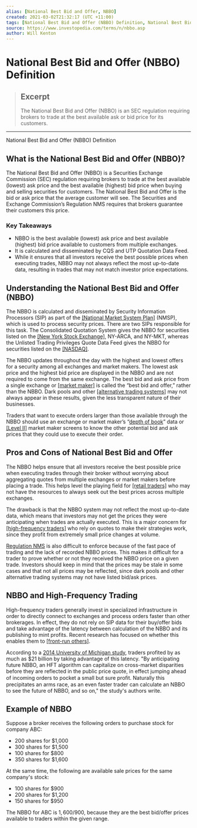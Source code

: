 ```yaml
---
alias: [National Best Bid and Offer, NBBO]
created: 2021-03-02T21:32:17 (UTC +11:00)
tags: [National Best Bid and Offer (NBBO) Definition, National Best Bid and Offer (NBBO) Definition]
source: https://www.investopedia.com/terms/n/nbbo.asp
author: Will Kenton
---
```


# National Best Bid and Offer (NBBO) Definition

> ## Excerpt
> The National Best Bid and Offer (NBBO) is an SEC regulation requiring brokers to trade at the best available ask or bid price for its customers.

---

National Best Bid and Offer (NBBO) Definition
## What is the National Best Bid and Offer (NBBO)?

The National Best Bid and Offer (NBBO) is a Securities Exchange Commission (SEC) regulation requiring brokers to trade at the best available (lowest) ask price and the best available (highest) bid price when buying and selling securities for customers. The National Best Bid and Offer is the bid or ask price that the average customer will see. The Securities and Exchange Commission’s Regulation NMS requires that brokers guarantee their customers this price.

### Key Takeaways

-   NBBO is the best available (lowest) ask price and best available (highest) bid price available to customers from multiple exchanges.
-   It is calculated and disseminated by CQS and UTP Quotation Data Feed.
-   While it ensures that all investors receive the best possible prices when executing trades, NBBO may not always reflect the most up-to-date data, resulting in trades that may not match investor price expectations.

## Understanding the National Best Bid and Offer (NBBO)

The NBBO is calculated and disseminated by Security Information Processors (SIP) as part of the [[National Market System Plan]](https://www.investopedia.com/terms/n/national-market-system-plan.asp) (NMSP), which is used to process security prices. There are two SIPs responsible for this task. The Consolidated Quotation System gives the NBBO for securities listed on the [[New York Stock Exchange]](https://www.investopedia.com/terms/n/nyse.asp), NY-ARCA, and NY-MKT, whereas the Unlisted Trading Privileges Quote Data Feed gives the NBBO for securities listed on the [[NASDAQ]](https://www.investopedia.com/terms/n/nasdaq.asp).

The NBBO updates throughout the day with the highest and lowest offers for a security among all exchanges and market makers. The lowest ask price and the highest bid price are displayed in the NBBO and are not required to come from the same exchange. The best bid and ask price from a single exchange or [[market maker]](https://www.investopedia.com/terms/m/marketmaker.asp) is called the “best bid and offer,” rather than the NBBO. Dark pools and other [[alternative trading systems]](https://www.investopedia.com/terms/a/alternative-trading-system.asp) may not always appear in these results, given the less transparent nature of their businesses.

Traders that want to execute orders larger than those available through the NBBO should use an exchange or market maker’s “[depth of book](https://www.investopedia.com/terms/d/depth-of-market.asp)” data or [[Level II]](https://www.investopedia.com/terms/l/level2.asp) market maker screens to know the other potential bid and ask prices that they could use to execute their order.

## Pros and Cons of National Best Bid and Offer

The NBBO helps ensure that all investors receive the best possible price when executing trades through their broker without worrying about aggregating quotes from multiple exchanges or market makers before placing a trade. This helps level the playing field for [[retail traders]](https://www.investopedia.com/terms/r/retailinvestor.asp) who may not have the resources to always seek out the best prices across multiple exchanges.

The drawback is that the NBBO system may not reflect the most up-to-date data, which means that investors may not get the prices they were anticipating when trades are actually executed. This is a major concern for [[high-frequency traders]](https://www.investopedia.com/terms/h/high-frequency-trading.asp) who rely on quotes to make their strategies work, since they profit from extremely small price changes at volume.

[Regulation NMS](https://www.investopedia.com/terms/r/regulation-nms.asp) is also difficult to enforce because of the fast pace of trading and the lack of recorded NBBO prices. This makes it difficult for a trader to prove whether or not they received the NBBO price on a given trade. Investors should keep in mind that the prices may be stale in some cases and that not all prices may be reflected, since dark pools and other alternative trading systems may not have listed bid/ask prices.

## NBBO and High-Frequency Trading

High-frequency traders generally invest in specialized infrastructure in order to directly connect to exchanges and process orders faster than other brokerages. In effect, they do not rely on SIP data for their buy/offer bids and take advantage of the latency between calculation of the NBBO and its publishing to mint profits. Recent research has focused on whether this enables them to [[front-run others]](https://www.investopedia.com/terms/f/frontrunning.asp).

According to a [2014 University of Michigan study](http://strategicreasoning.org/wp-content/uploads/2013/02/ec38-wah.pdf), traders profited by as much as $21 billion by taking advantage of this latency. "By anticipating future NBBO, an HFT algorithm can capitalize on cross-market disparities before they are reflected in the public price quote, in effect jumping ahead of incoming orders to pocket a small but sure proﬁt. Naturally this precipitates an arms race, as an even faster trader can calculate an NBBO to see the future of NBBO, and so on," the study's authors write.

## Example of NBBO

Suppose a broker receives the following orders to purchase stock for company ABC:

-   200 shares for $1,000
-   300 shares for $1,500
-   100 shares for $800
-   350 shares for $1,600

At the same time, the following are available sale prices for the same company's stock:

-   100 shares for $900
-   200 shares for $1,200
-   150 shares for $950

The NBBO for ABC is $1,600/$900, because they are the best bid/offer prices available to traders within the given range.
